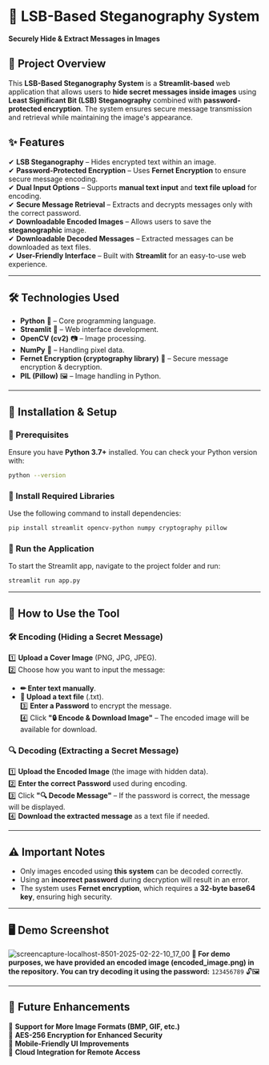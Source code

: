 # 🔐 LSB-Based Steganography System  
**Securely Hide & Extract Messages in Images**  

## 📌 Project Overview  
This **LSB-Based Steganography System** is a **Streamlit-based** web application that allows users to **hide secret messages inside images** using **Least Significant Bit (LSB) Steganography** combined with **password-protected encryption**. The system ensures secure message transmission and retrieval while maintaining the image's appearance.  

## ✨ Features  
✔ **LSB Steganography** – Hides encrypted text within an image.  
✔ **Password-Protected Encryption** – Uses **Fernet Encryption** to ensure secure message encoding.  
✔ **Dual Input Options** – Supports **manual text input** and **text file upload** for encoding.  
✔ **Secure Message Retrieval** – Extracts and decrypts messages only with the correct password.  
✔ **Downloadable Encoded Images** – Allows users to save the **steganographic** image.  
✔ **Downloadable Decoded Messages** – Extracted messages can be downloaded as text files.  
✔ **User-Friendly Interface** – Built with **Streamlit** for an easy-to-use web experience.  

---

## 🛠 Technologies Used  
- **Python** 🐍 – Core programming language.  
- **Streamlit** 🎨 – Web interface development.  
- **OpenCV (cv2)** 📷 – Image processing.  
- **NumPy** 🔢 – Handling pixel data.  
- **Fernet Encryption (cryptography library)** 🔐 – Secure message encryption & decryption.  
- **PIL (Pillow)** 🖼️ – Image handling in Python.  

---

## 🚀 Installation & Setup  

### 🔹 Prerequisites  
Ensure you have **Python 3.7+** installed. You can check your Python version with:  
```bash
python --version
```

### 🔹 Install Required Libraries  
Use the following command to install dependencies:  
```bash
pip install streamlit opencv-python numpy cryptography pillow
```

### 🔹 Run the Application  
To start the Streamlit app, navigate to the project folder and run:  
```bash
streamlit run app.py
```

---

## 📜 How to Use the Tool  

### **🛠 Encoding (Hiding a Secret Message)**
1️⃣ **Upload a Cover Image** (PNG, JPG, JPEG).  
2️⃣ Choose how you want to input the message:  
   - **✏ Enter text manually**.  
   - **📄 Upload a text file** (.txt).  
3️⃣ **Enter a Password** to encrypt the message.  
4️⃣ Click **"🔒 Encode & Download Image"** – The encoded image will be available for download.  

### **🔍 Decoding (Extracting a Secret Message)**
1️⃣ **Upload the Encoded Image** (the image with hidden data).  
2️⃣ **Enter the correct Password** used during encoding.  
3️⃣ Click **"🔍 Decode Message"** – If the password is correct, the message will be displayed.  
4️⃣ **Download the extracted message** as a text file if needed.  

---

## ⚠️ Important Notes  
- Only images encoded using **this system** can be decoded correctly.  
- Using an **incorrect password** during decryption will result in an error.  
- The system uses **Fernet encryption**, which requires a **32-byte base64 key**, ensuring high security.  

---

## 🖥️ Demo Screenshot  
![screencapture-localhost-8501-2025-02-22-10_17_00](https://github.com/user-attachments/assets/b35fd4ea-54fa-4438-b50f-9b76b5b0b07e)
**🔹 For demo purposes, we have provided an encoded image (encoded_image.png) in the repository. You can try decoding it using the password:** `123456789` 🔓🖼️  



---

## 📌 Future Enhancements  
🚀 **Support for More Image Formats (BMP, GIF, etc.)**  
🔐 **AES-256 Encryption for Enhanced Security**  
📱 **Mobile-Friendly UI Improvements**  
📡 **Cloud Integration for Remote Access**  
